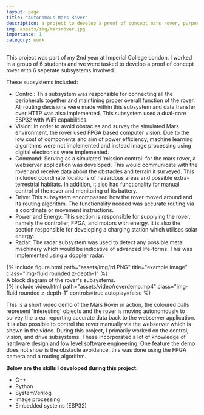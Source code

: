 ```yaml
---
layout: page
title: "Autonomous Mars Rover"
description: a project to develop a proof of concept mars rover, purposed to autonomously survey complex terrain and relay accurate data. over HTTP.
img: assets/img/marsrover.jpg
importance: 1
category: work
---
```


This project was part of my 2nd year at Imperial College London. I worked in a group of 6 students and we were tasked to develop a proof of concept rover with 6 seperate subsystems involved. 

These subsystems included:
 - Control: This subsystem was responsible for connecting all the peripherals together and maintining proper overall function of the rover. All routing decisions were made within this subsystem and data transfer over HTTP was also implemented. This subsystem used a dual-core ESP32 with WiFi capabilities.
 - Vision: In order to avoid obstacles and survey the simulated Mars environment, the rover used FPGA based computer vision. Due to the low cost of components and aim of power efficiency, machine learning algorithms were not implemented and instead image processing using digital electronics were implemented.
 - Command: Serving as a simulated 'mission control' for the mars rover, a webserver application was developed. This would communicate with the rover and receive data about the obstacles and terrain it surveyed. This included coordinate locations of hazardous areas and possible extra-terrestrial habitats. In addition, it also had functionality for manual control of the rover and monitoring of its battery.
 - Drive: This subsystem encompassed how the rover moved around and its routing algorithm. The functionality needed was accurate routing via a coordinate or movement instructions.
 - Power and Energy: This section is responsible for supplying the rover, namely the controller, FPGA, and motors with energy. It is also the section responsible for developing a charging station which utilises solar energy. 
 - Radar: The radar subsystem was used to detect any possible metal machinery which would be indicative of advanced life-forms. This was implemented using a doppler radar.


<div class="row">
    <div class="col-sm mt-3 mt-md-0">
        {% include figure.html path="assets/img/rd.PNG" title="example image" class="img-fluid rounded z-depth-1" %}
    </div>
</div>
<div class="caption">
    A block diagram of the rover's subsystems.
</div>


<div class="row mt-3">
    <div class="col-sm mt-3 mt-md-0">
        {% include video.html path="assets/video/roverdemo.mp4" class="img-fluid rounded z-depth-1" controls=true autoplay=false %}
    </div>
    <div class="col-sm mt-3 mt-md-0">
        <p>This is a short video demo of the Mars Rover in action, the coloured balls represent 'interesting' objects and the rover is moving autonomously to survey the area, reporting accurate data back to the webserver application. It is also possible to control the rover manually via the webserver which is shown in the video.
        During this project, I primarily worked on the control, vision, and drive subsystems. These incorporated a lot of knowledge of hardware design and low level software engineering. One feature the demo does not show is the obstacle avoidance, this was done using the FPGA camera and a routing algorithm.</p> 
        <b>Below are the skills I developed during this project:</b>
        <ul>
        <li> C++ </li>
        <li> Python </li>
        <li> SystemVerilog </li>
        <li> Image processing </li>
        <li> Embedded systems (ESP32) </li>
        </ul>
    </div>
</div>
